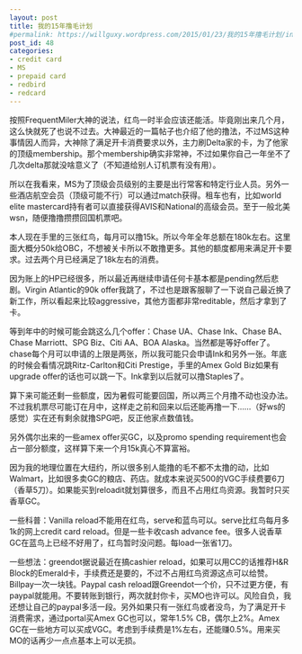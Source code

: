 ```yaml
---
layout: post
title: 我的15年撸毛计划
#permalink: https://willguxy.wordpress.com/2015/01/23/我的15年撸毛计划/index.html
post_id: 48
categories: 
- credit card
- MS
- prepaid card
- redbird
- redcard
---
```


按照FrequentMiler大神的说法，红鸟一时半会应该还能活。毕竟刚出来几个月，这么快就死了也说不过去。大神最近的一篇帖子也介绍了他的撸法，不过MS这种事情因人而异，大神除了满足开卡消费要求以外，主力刷Delta家的卡，为了他家的顶级membership。那个membership确实非常神，不过如果你自己一年坐不了几次delta那就没啥意义了（不知道给别人订机票有没有用）。

所以在我看来，MS为了顶级会员级别的主要是出行常客和特定行业人员。另外一些酒店航空会员（顶级可能不行）可以通过match获得。租车也有，比如world elite mastercard持有者可以直接获得AVIS和National的高级会员。至于一般北美wsn，随便撸撸攒攒回国机票吧。

本人现在手里的三张红鸟，每月可以撸15k。所以今年全年总额在180k左右。这里面大概分50k给OBC，不想被关卡所以不敢撸更多。其他的额度都用来满足开卡要求。过去两个月已经满足了18k左右的消费。

因为账上的HP已经很多，所以最近再继续申请任何卡基本都是pending然后悲剧。Virgin Atlantic的90k offer我跳了，不过也是跟客服聊了一下说自己最近换了新工作，所以看起来比较aggressive，其他方面都非常reditable，然后才拿到了卡。

等到年中的时候可能会跳这么几个offer：Chase UA、Chase Ink、Chase BA、Chase Marriott、SPG Biz、Citi AA、BOA Alaska。当然都是等好offer了。chase每个月可以申请的上限是两张，所以我可能只会申请Ink和另外一张。年底的时候会看情况跳Ritz-Carlton和Citi Prestige，手里的Amex Gold Biz如果有upgrade offer的话也可以跳一下。Ink拿到以后就可以撸Staples了。

算下来可能还剩一些额度，因为暑假可能要回国，所以两三个月撸不动也没办法。不过我机票尽可能订在月中，这样走之前和回来以后还能再撸一下……（好ws的感觉）实在还有剩余就撸SPG吧，反正他家点数值钱。

另外偶尔出来的一些amex offer买GC，以及promo spending requirement也会占一部分额度，这样算下来一个月15k真心不算富裕。

因为我的地理位置在大纽约，所以很多别人能撸的毛不都不太撸的动，比如Walmart，比如很多卖GC的粮店、药店。就成本来说买500的VGC手续费要6刀（香草5刀）。如果能买到reloadit就划算很多，而且不占用红鸟资源。我暂时只买香草GC。

一些科普：Vanilla reload不能用在红鸟，serve和蓝鸟可以。serve比红鸟每月多1k的网上credit card reload。但是一些卡收cash advance fee。很多人说香草GC在蓝鸟上已经不好用了，红鸟暂时没问题。每load一张省1刀。

一些想法：greendot据说最近在搞cashier reload，如果可以用CC的话推荐H&R Block的Emerald卡，手续费还是要的，不过不占用红鸟资源这点可以给赞。Billpay一次一块钱。Paypal cash reload跟Greendot一个价，只不过更方便，有paypal就能用。不要转账到银行，两次就封你卡，买MO也许可以。风险自负，我还想让自己的paypal多活一段。另外如果只有一张红鸟或者没鸟，为了满足开卡消费需求，通过portal买Amex GC也可以，常年1.5% CB，偶尔上2%。Amex GC在一些地方可以买成VGC。考虑到手续费是1%左右，还能赚0.5%。用来买MO的话再少一点点基本上可以无损。
